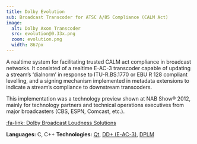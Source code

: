 ```yaml
---
title: Dolby Evolution
sub: Broadcast Transcoder for ATSC A/85 Compliance (CALM Act)
image:
  alt: Dolby Axon Transcoder
  src: evolution@0.33x.png
  zoom: evolution.png
  width: 867px
---
```

A realtime system for facilitating trusted CALM act compliance in broadcast networks. It consisted of a realtime E-AC-3 transcoder capable of updating a stream’s ‘dialnorm’ in response to ITU-R.BS.1770 or EBU R 128 compliant levelling, and a signing mechanism implemented in metadata extensions to indicate a stream’s compliance to downstream transcoders.

This implementation was a technology preview shown at NAB Show® 2012, mainly for technology partners and technical operations executives from major broadcasters (CBS, ESPN, Comcast, etc.).

[:fa-link: Dolby Broadcast Loudness Solutions][dls]

**Languages:** C, C++
**Technologies:** [Qt][qt], [DD+ (E-AC-3)][a52], [DPLM][dpls]

[dls]:http://www.dolby.com/us/en/professional/broadcast/industry.html

[qt]:https://www.qt.io/developers/
[a52]:http://atsc.org/standard/a522012-digital-audio-compression-ac-3-e-ac-3-standard-12172012/
[dpls]:http://www.dolby.com/us/en/technologies/dolby-professional-loudness-solutions.pdf
